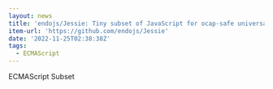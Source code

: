 ```yaml
---
layout: news
title: 'endojs/Jessie: Tiny subset of JavaScript for ocap-safe universal mobile code'
item-url: 'https://github.com/endojs/Jessie'
date: '2022-11-25T02:38:38Z'
tags:
  - ECMAScript
---
```

ECMAScript Subset
